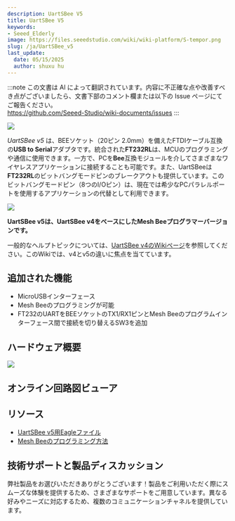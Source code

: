 ```yaml
---
description: UartSBee V5
title: UartSBee V5
keywords:
- Seeed_Elderly
image: https://files.seeedstudio.com/wiki/wiki-platform/S-tempor.png
slug: /ja/UartSBee_v5
last_update:
  date: 05/15/2025
  author: shuxu hu
---
```

:::note
この文書は AI によって翻訳されています。内容に不正確な点や改善すべき点がございましたら、文書下部のコメント欄または以下の Issue ページにてご報告ください。  
https://github.com/Seeed-Studio/wiki-documents/issues
:::

![](https://files.seeedstudio.com/wiki/UartSBee_v5/img/UartSBee_V5_New.jpg)

*UartSBee v5* は、BEEソケット（20ピン 2.0mm）を備えたFTDIケーブル互換の**USB to Serial**アダプタです。統合された**FT232RL**は、MCUのプログラミングや通信に使用できます。一方で、PCを**Bee**互換モジュールを介してさまざまなワイヤレスアプリケーションに接続することも可能です。また、UartSBeeは**FT232RL**のビットバングモードピンのブレークアウトも提供しています。このビットバングモードピン（8つのI/Oピン）は、現在では希少なPCパラレルポートを使用するアプリケーションの代替として利用できます。

[![](https://files.seeedstudio.com/wiki/common/Get_One_Now_Banner.png)](https://www.seeedstudio.com/UartSBee-V5-p-1752.html)

**UartSBee v5は、UartSBee v4をベースにしたMesh Beeプログラマーバージョンです。**

一般的なヘルプトピックについては、[UartSBee v4のWikiページ](/UartSBee_V4 "UartSBee V4")を参照してください。このWikiでは、v4とv5の違いに焦点を当てています。

追加された機能
--------------

- MicroUSBインターフェース
- Mesh Beeのプログラミングが可能
- FT232のUARTをBEEソケットのTX1/RX1ピンとMesh Beeのプログラムインターフェース間で接続を切り替えるSW3を追加

ハードウェア概要
-------

![](https://files.seeedstudio.com/wiki/UartSBee_v5/img/UartSBeev5_diagram.png)

## オンライン回路図ビューア

<div className="altium-ecad-viewer" data-project-src="https://files.seeedstudio.com/wiki/UartSBee_v5/res/UartSBee_v5_eagle_file.zip" style={{borderRadius: '0px 0px 4px 4px', height: 500, borderStyle: 'solid', borderWidth: 1, borderColor: 'rgb(241, 241, 241)', overflow: 'hidden', maxWidth: 1280, maxHeight: 700, boxSizing: 'border-box'}}>
</div>

リソース
---------

- [UartSBee v5用Eagleファイル](https://files.seeedstudio.com/wiki/UartSBee_v5/res/UartSBee_v5_eagle_file.zip)
- [Mesh Beeのプログラミング方法](/Mesh_Bee "Mesh Bee")

<!-- このMarkdownファイルはhttps://www.seeedstudio.com/wiki/UartSBee_v5から作成されました -->

## 技術サポートと製品ディスカッション

弊社製品をお選びいただきありがとうございます！製品をご利用いただく際にスムーズな体験を提供するため、さまざまなサポートをご用意しています。異なる好みやニーズに対応するため、複数のコミュニケーションチャネルを提供しています。

<div class="button_tech_support_container">
<a href="https://forum.seeedstudio.com/" class="button_forum"></a> 
<a href="https://www.seeedstudio.com/contacts" class="button_email"></a>
</div>

<div class="button_tech_support_container">
<a href="https://discord.gg/eWkprNDMU7" class="button_discord"></a> 
<a href="https://github.com/Seeed-Studio/wiki-documents/discussions/69" class="button_discussion"></a>
</div>